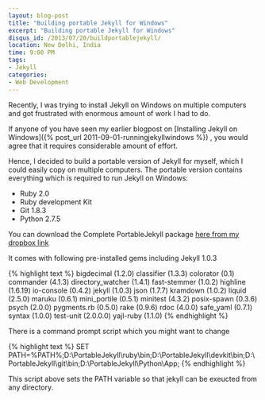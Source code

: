 ```yaml
---
layout: blog-post
title: "Building portable Jekyll for Windows"
excerpt: "Building portable Jekyll for Windows"
disqus_id: /2013/07/20/buildportablejekyll/
location: New Delhi, India
time: 9:00 PM
tags:
- Jekyll
categories:
- Web Development
---
```


Recently, I was trying to install Jekyll on Windows on multiple computers and got frustrated with enormous amount of work I had to do.

If anyone of you have seen my earlier blogpost on [Installing Jekyll on Windows]({% post_url 2011-09-01-runningjekyllwindows %}) , you would agree that it requires considerable amount of effort.

Hence, I decided to build a portable version of Jekyll for myself, which I could easily copy on multiple computers. The portable version contains 
everything which is required to run Jekyll on Windows:

* Ruby 2.0
* Ruby development Kit
* Git 1.8.3
* Python 2.7.5

You can download the Complete PortableJekyll package [here from my dropbox link](https://www.dropbox.com/sh/40l6mgbl1ce2kej/lF6ykQxt9d)

It comes with following pre-installed gems including Jekyll 1.0.3

{% highlight text %}
bigdecimal (1.2.0)
classifier (1.3.3)
colorator (0.1)
commander (4.1.3)
directory_watcher (1.4.1)
fast-stemmer (1.0.2)
highline (1.6.19)
io-console (0.4.2)
jekyll (1.0.3)
json (1.7.7)
kramdown (1.0.2)
liquid (2.5.0)
maruku (0.6.1)
mini_portile (0.5.1)
minitest (4.3.2)
posix-spawn (0.3.6)
psych (2.0.0)
pygments.rb (0.5.0)
rake (0.9.6)
rdoc (4.0.0)
safe_yaml (0.7.1)
syntax (1.0.0)
test-unit (2.0.0.0)
yajl-ruby (1.1.0)
{% endhighlight %}


There is a command prompt script which you might want to change

{% highlight text %}
SET PATH=%PATH%;D:\PortableJekyll\ruby\bin;D:\PortableJekyll\devkit\bin;D:\PortableJekyll\git\bin;D:\PortableJekyll\Python\App;
{% endhighlight %}

This script above sets the PATH variable so that jekyll can be exeucted from any directory.
